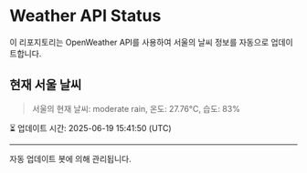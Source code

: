 
# Weather API Status

이 리포지토리는 OpenWeather API를 사용하여 서울의 날씨 정보를 자동으로 업데이트합니다.

## 현재 서울 날씨
> 서울의 현재 날씨: moderate rain, 온도: 27.76°C, 습도: 83%

⏳ 업데이트 시간: 2025-06-19 15:41:50 (UTC)

---
자동 업데이트 봇에 의해 관리됩니다.
